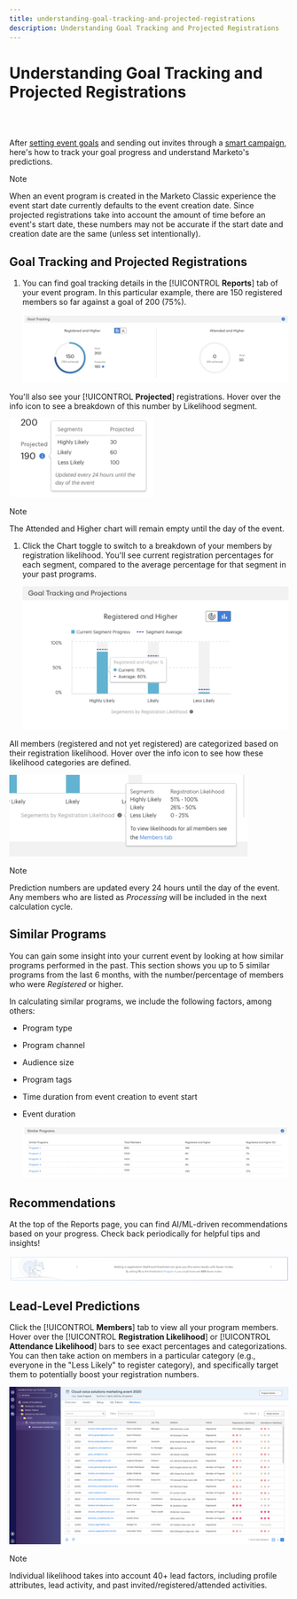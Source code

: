 ```yaml
---
title: understanding-goal-tracking-and-projected-registrations
description: Understanding Goal Tracking and Projected Registrations
---
```


# Understanding Goal Tracking and Projected Registrations

<br>&nbsp;

After [setting event goals](/help/sky/setting-event-goals.md) and sending out invites through a [smart campaign](/help/sky/create-a-smart-campaign.md), here's how to track your goal progress and understand Marketo's predictions.

>[!NOTE]
>
>When an event program is created in the Marketo Classic experience the event start date currently defaults to the event creation date. Since projected registrations take into account the amount of time before an event's start date, these numbers may not be accurate if the start date and creation date are the same (unless set intentionally).

## Goal Tracking and Projected Registrations

1. You can find goal tracking details in the [!UICONTROL **Reports**] tab of your event program. In this particular example, there are 150 registered members so far against a goal of 200 (75%).

   ![Image One](/help/sky/assets/predictive-audiences/understanding-goal-tracking-and-projected-registrations/understanding-goal-tracking-and-projected-registrations-1.png)

You'll also see your [!UICONTROL **Projected**] registrations. Hover over the info icon to see a breakdown of this number by Likelihood segment.

   ![Image Two](/help/sky/assets/predictive-audiences/understanding-goal-tracking-and-projected-registrations/understanding-goal-tracking-and-projected-registrations-2.png)

>[!NOTE]
>
>The Attended and Higher chart will remain empty until the day of the event.

1. Click the Chart toggle to switch to a breakdown of your members by registration likelihood. You'll see current registration percentages for each segment, compared to the average percentage for that segment in your past programs.

   ![Image Three](/help/sky/assets/predictive-audiences/understanding-goal-tracking-and-projected-registrations/understanding-goal-tracking-and-projected-registrations-3.png)

All members (registered and not yet registered) are categorized based on their registration likelihood. Hover over the info icon to see how these likelihood categories are defined.

   ![Image Four](/help/sky/assets/predictive-audiences/understanding-goal-tracking-and-projected-registrations/understanding-goal-tracking-and-projected-registrations-4.png)

>[!NOTE]
>
>Prediction numbers are updated every 24 hours until the day of the event. Any members who are listed as _Processing_ will be included in the next calculation cycle.

## Similar Programs

You can gain some insight into your current event by looking at how similar programs performed in the past. This section shows you up to 5 similar programs from the last 6 months, with the number/percentage of members who were _Registered_ or higher.

In calculating similar programs, we include the following factors, among others:

* Program type
* Program channel
* Audience size
* Program tags
* Time duration from event creation to event start
* Event duration

   ![Image Five](/help/sky/assets/predictive-audiences/understanding-goal-tracking-and-projected-registrations/understanding-goal-tracking-and-projected-registrations-5.png)

## Recommendations

At the top of the Reports page, you can find AI/ML-driven recommendations based on your progress. Check back periodically for helpful tips and insights!

   ![Image Six](/help/sky/assets/predictive-audiences/understanding-goal-tracking-and-projected-registrations/understanding-goal-tracking-and-projected-registrations-6.png)

## Lead-Level Predictions

Click the [!UICONTROL **Members**] tab to view all your program members. Hover over the [!UICONTROL **Registration Likelihood**] or [!UICONTROL **Attendance Likelihood**] bars to see exact percentages and categorizations. You can then take action on members in a particular category (e.g., everyone in the "Less Likely" to register category), and specifically target them to potentially boost your registration numbers.

   ![Image Seven](/help/sky/assets/predictive-audiences/understanding-goal-tracking-and-projected-registrations/understanding-goal-tracking-and-projected-registrations-7.png)

>[!NOTE]
>
>Individual likelihood takes into account 40+ lead factors, including profile attributes, lead activity, and past invited/registered/attended activities.
